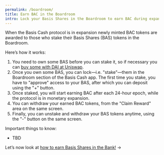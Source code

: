 ```yaml
---
permalink: /boardroom/
title: Earn BAC in the Boardroom
intro: Lock your Basis Shares in the Boardroom to earn BAC during expansion.
---
```


When the Basis Cash protocol is in expansion newly minted BAC tokens are awarded to those who stake their Basis Shares (BAS) tokens in the Boardroom.

Here’s how it works:

1. You need to own some BAS before you can stake it, so if necessary you can [buy some with DAI at Uniswap](https://app.uniswap.org/#/swap?inputCurrency=0x6b175474e89094c44da98b954eedeac495271d0f&outputCurrency=0xa7ed29b253d8b4e3109ce07c80fc570f81b63696). 
2. Once you own some BAS, you can lock—i.e. "stake"—them in the Boardroom section of the Basis Cash app. The first time you stake, you have to "approve" access to your BAS, after which you can deposit using the "+" button. 
3. Once staked, you will start earning BAC after each 24-hour epoch, while the protocol is in monetary expansion.
4. You can withdraw your earned BAC tokens, from the "Claim Reward" area on the same screen.
5. Finally, you can unstake and withdraw your BAS tokens anytime, using the "-" button on the same screen.

Important things to know:

- TBD

Let’s now look at [how to earn Basis Shares in the Bank!](/bank/) →